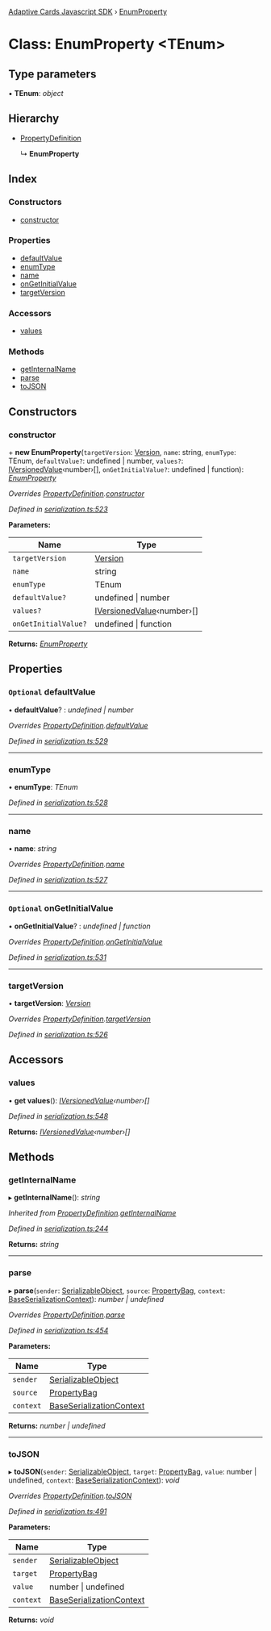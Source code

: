 [Adaptive Cards Javascript SDK](../README.md) › [EnumProperty](enumproperty.md)

# Class: EnumProperty <**TEnum**>

## Type parameters

▪ **TEnum**: *object*

## Hierarchy

* [PropertyDefinition](propertydefinition.md)

  ↳ **EnumProperty**

## Index

### Constructors

* [constructor](enumproperty.md#constructor)

### Properties

* [defaultValue](enumproperty.md#optional-defaultvalue)
* [enumType](enumproperty.md#enumtype)
* [name](enumproperty.md#name)
* [onGetInitialValue](enumproperty.md#optional-ongetinitialvalue)
* [targetVersion](enumproperty.md#targetversion)

### Accessors

* [values](enumproperty.md#values)

### Methods

* [getInternalName](enumproperty.md#getinternalname)
* [parse](enumproperty.md#parse)
* [toJSON](enumproperty.md#tojson)

## Constructors

###  constructor

\+ **new EnumProperty**(`targetVersion`: [Version](version.md), `name`: string, `enumType`: TEnum, `defaultValue?`: undefined | number, `values?`: [IVersionedValue](../interfaces/iversionedvalue.md)‹number›[], `onGetInitialValue?`: undefined | function): *[EnumProperty](enumproperty.md)*

*Overrides [PropertyDefinition](propertydefinition.md).[constructor](propertydefinition.md#constructor)*

*Defined in [serialization.ts:523](https://github.com/microsoft/AdaptiveCards/blob/8588bd5ad/source/nodejs/adaptivecards/src/serialization.ts#L523)*

**Parameters:**

Name | Type |
------ | ------ |
`targetVersion` | [Version](version.md) |
`name` | string |
`enumType` | TEnum |
`defaultValue?` | undefined &#124; number |
`values?` | [IVersionedValue](../interfaces/iversionedvalue.md)‹number›[] |
`onGetInitialValue?` | undefined &#124; function |

**Returns:** *[EnumProperty](enumproperty.md)*

## Properties

### `Optional` defaultValue

• **defaultValue**? : *undefined | number*

*Overrides [PropertyDefinition](propertydefinition.md).[defaultValue](propertydefinition.md#optional-defaultvalue)*

*Defined in [serialization.ts:529](https://github.com/microsoft/AdaptiveCards/blob/8588bd5ad/source/nodejs/adaptivecards/src/serialization.ts#L529)*

___

###  enumType

• **enumType**: *TEnum*

*Defined in [serialization.ts:528](https://github.com/microsoft/AdaptiveCards/blob/8588bd5ad/source/nodejs/adaptivecards/src/serialization.ts#L528)*

___

###  name

• **name**: *string*

*Overrides [PropertyDefinition](propertydefinition.md).[name](propertydefinition.md#name)*

*Defined in [serialization.ts:527](https://github.com/microsoft/AdaptiveCards/blob/8588bd5ad/source/nodejs/adaptivecards/src/serialization.ts#L527)*

___

### `Optional` onGetInitialValue

• **onGetInitialValue**? : *undefined | function*

*Overrides [PropertyDefinition](propertydefinition.md).[onGetInitialValue](propertydefinition.md#optional-ongetinitialvalue)*

*Defined in [serialization.ts:531](https://github.com/microsoft/AdaptiveCards/blob/8588bd5ad/source/nodejs/adaptivecards/src/serialization.ts#L531)*

___

###  targetVersion

• **targetVersion**: *[Version](version.md)*

*Overrides [PropertyDefinition](propertydefinition.md).[targetVersion](propertydefinition.md#targetversion)*

*Defined in [serialization.ts:526](https://github.com/microsoft/AdaptiveCards/blob/8588bd5ad/source/nodejs/adaptivecards/src/serialization.ts#L526)*

## Accessors

###  values

• **get values**(): *[IVersionedValue](../interfaces/iversionedvalue.md)‹number›[]*

*Defined in [serialization.ts:548](https://github.com/microsoft/AdaptiveCards/blob/8588bd5ad/source/nodejs/adaptivecards/src/serialization.ts#L548)*

**Returns:** *[IVersionedValue](../interfaces/iversionedvalue.md)‹number›[]*

## Methods

###  getInternalName

▸ **getInternalName**(): *string*

*Inherited from [PropertyDefinition](propertydefinition.md).[getInternalName](propertydefinition.md#getinternalname)*

*Defined in [serialization.ts:244](https://github.com/microsoft/AdaptiveCards/blob/8588bd5ad/source/nodejs/adaptivecards/src/serialization.ts#L244)*

**Returns:** *string*

___

###  parse

▸ **parse**(`sender`: [SerializableObject](serializableobject.md), `source`: [PropertyBag](../README.md#propertybag), `context`: [BaseSerializationContext](baseserializationcontext.md)): *number | undefined*

*Overrides [PropertyDefinition](propertydefinition.md).[parse](propertydefinition.md#parse)*

*Defined in [serialization.ts:454](https://github.com/microsoft/AdaptiveCards/blob/8588bd5ad/source/nodejs/adaptivecards/src/serialization.ts#L454)*

**Parameters:**

Name | Type |
------ | ------ |
`sender` | [SerializableObject](serializableobject.md) |
`source` | [PropertyBag](../README.md#propertybag) |
`context` | [BaseSerializationContext](baseserializationcontext.md) |

**Returns:** *number | undefined*

___

###  toJSON

▸ **toJSON**(`sender`: [SerializableObject](serializableobject.md), `target`: [PropertyBag](../README.md#propertybag), `value`: number | undefined, `context`: [BaseSerializationContext](baseserializationcontext.md)): *void*

*Overrides [PropertyDefinition](propertydefinition.md).[toJSON](propertydefinition.md#tojson)*

*Defined in [serialization.ts:491](https://github.com/microsoft/AdaptiveCards/blob/8588bd5ad/source/nodejs/adaptivecards/src/serialization.ts#L491)*

**Parameters:**

Name | Type |
------ | ------ |
`sender` | [SerializableObject](serializableobject.md) |
`target` | [PropertyBag](../README.md#propertybag) |
`value` | number &#124; undefined |
`context` | [BaseSerializationContext](baseserializationcontext.md) |

**Returns:** *void*

